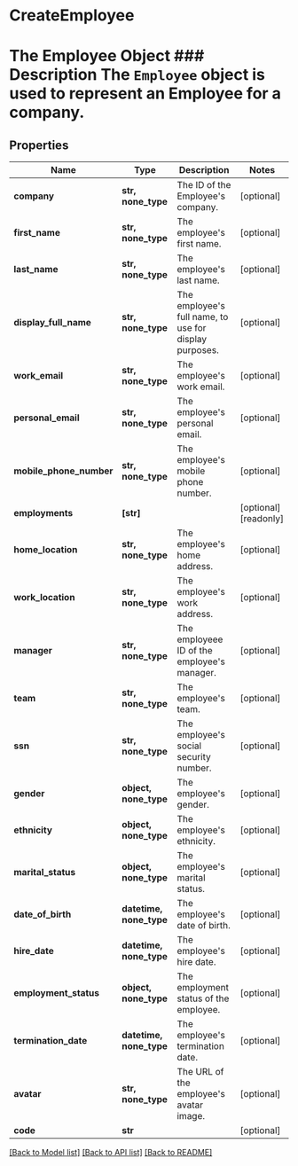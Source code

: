 # CreateEmployee

# The Employee Object ### Description The `Employee` object is used to represent an Employee for a company.
## Properties
Name | Type | Description | Notes
------------ | ------------- | ------------- | -------------
**company** | **str, none_type** | The ID of the Employee&#39;s company. | [optional] 
**first_name** | **str, none_type** | The employee&#39;s first name. | [optional] 
**last_name** | **str, none_type** | The employee&#39;s last name. | [optional] 
**display_full_name** | **str, none_type** | The employee&#39;s full name, to use for display purposes. | [optional] 
**work_email** | **str, none_type** | The employee&#39;s work email. | [optional] 
**personal_email** | **str, none_type** | The employee&#39;s personal email. | [optional] 
**mobile_phone_number** | **str, none_type** | The employee&#39;s mobile phone number. | [optional] 
**employments** | **[str]** |  | [optional] [readonly] 
**home_location** | **str, none_type** | The employee&#39;s home address. | [optional] 
**work_location** | **str, none_type** | The employee&#39;s work address. | [optional] 
**manager** | **str, none_type** | The employeee ID of the employee&#39;s manager. | [optional] 
**team** | **str, none_type** | The employee&#39;s team. | [optional] 
**ssn** | **str, none_type** | The employee&#39;s social security number. | [optional] 
**gender** | **object, none_type** | The employee&#39;s gender. | [optional] 
**ethnicity** | **object, none_type** | The employee&#39;s ethnicity. | [optional] 
**marital_status** | **object, none_type** | The employee&#39;s marital status. | [optional] 
**date_of_birth** | **datetime, none_type** | The employee&#39;s date of birth. | [optional] 
**hire_date** | **datetime, none_type** | The employee&#39;s hire date. | [optional] 
**employment_status** | **object, none_type** | The employment status of the employee. | [optional] 
**termination_date** | **datetime, none_type** | The employee&#39;s termination date. | [optional] 
**avatar** | **str, none_type** | The URL of the employee&#39;s avatar image. | [optional] 
**code** | **str** |  | [optional] 

[[Back to Model list]](../README.md#documentation-for-models) [[Back to API list]](../README.md#documentation-for-api-endpoints) [[Back to README]](../README.md)



